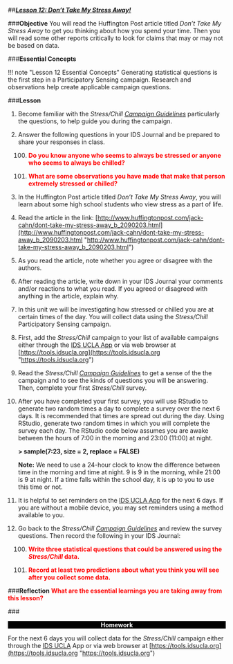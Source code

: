 ##***<u>Lesson 12: Don’t Take My Stress Away!</u>***

###**Objective**
You will read the Huffington Post article titled *Don’t Take My Stress Away* to get you thinking about how you spend your time. Then you will read some other reports critically to look for claims that may or may not be based on data.


###**Essential Concepts**

!!! note "Lesson 12 Essential Concepts" 
    Generating statistical questions is the first step in a Participatory Sensing campaign. Research and observations help create applicable campaign questions.

###**Lesson**
1. Become familiar with the *Stress/Chill [Campaign Guidelines](campaign1.md)*  particularly the questions, to help guide you during the campaign.

2. Answer the following questions in your IDS Journal and be prepared to share your responses in class.

    100. <strong style="color:red;"> Do you know anyone who seems to always be stressed or anyone who seems to always be chilled?</strong> 

    100. <strong style="color:red;"> What are some observations you have made that make that person extremely stressed or chilled? </strong>

3. In the Huffington Post article titled *Don’t Take My Stress Away*, you will learn about some high school students who view stress as a part of life. 

4. Read the article in the link:
[http://www.huffingtonpost.com/jack-cahn/dont-take-my-stress-away_b_2090203.html](http://www.huffingtonpost.com/jack-cahn/dont-take-my-stress-away_b_2090203.html "http://www.huffingtonpost.com/jack-cahn/dont-take-my-stress-away_b_2090203.html")

5. As you read the article, note whether you agree or disagree with the authors.

6. After reading the article, write down in your IDS Journal your comments and/or reactions to what you read. If you agreed or disagreed with anything in the article, explain why.

7. In this unit we will be investigating how stressed or chilled you are at certain times of the day. You will collect data using the *Stress/Chill* Participatory Sensing campaign. 

8. First, add the *Stress/Chill* campaign to your list of available campaigns either through the [IDS UCLA App](../download/app.md) or via web browser at [https://tools.idsucla.org](https://tools.idsucla.org "https://tools.idsucla.org")

9. Read the *Stress/Chill [Campaign Guidelines](campaign1.md)* to get a sense of the the campaign and to see the kinds of questions you will be answering. Then, complete your first *Stress/Chill* survey.

10. After you have completed your first survey, you will use RStudio to generate two random times a day to complete a survey over the next 6 days. It is recommended that times are spread out during the day. Using RStudio, generate two random times in which you will complete the survey each day. The RStudio code below assumes you are awake between the hours of 7:00 in the morning and 23:00 (11:00) at night. 


    **> sample(7:23, size = 2, replace = FALSE)**

    **Note:** We need to use a 24-hour clock to know the difference between time in the morning and time at night. 9 is 9 in the morning, while 21:00 is 9 at night. If a time falls within the school day, it is up to you to use this time or not.

11.  It is helpful to set reminders on the [IDS UCLA App](../download/app.md) for the next 6
days. If you are without a mobile device, you may set reminders using a method available to you.

12. Go back to the *Stress/Chill [Campaign Guidelines](campaign1.md)* and review the survey questions. Then record the following in your IDS Journal:

    100. <strong style="color:red;">Write three statistical questions that could be answered using the *Stress/Chill* data.</strong>

    100. <strong style="color:red;">Record at least two predictions about what you think you will see after you collect some data. </strong>


###**Reflection**
<strong style="color: red;">What are the essential learnings you are taking away from this lesson?</strong> 


###<p style="background: black; color: white; text-align: center;">**Homework**</p>
For the next 6 days you will collect data for the *Stress/Chill* campaign either through the [IDS UCLA](../download/app.md) App or via web browser at [https://tools.idsucla.org](https://tools.idsucla.org "https://tools.idsucla.org")